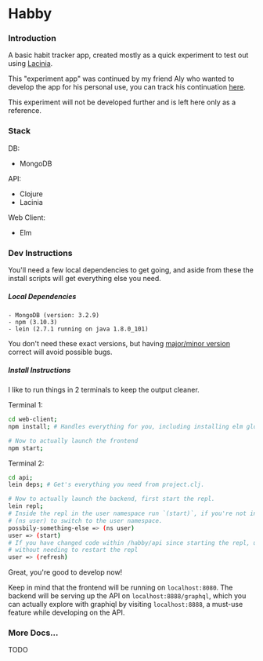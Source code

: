 # Habby

### Introduction

A basic habit tracker app, created mostly as a quick experiment to test out using
[Lacinia](http://lacinia.readthedocs.io/en/latest/).

This "experiment app" was continued by my friend Aly who wanted to develop the app for his personal use, you can
track his continuation [here](https://github.com/alythobani/stay-habby).

This experiment will not be developed further and is left here only as a reference.

### Stack

DB:
 - MongoDB

API:
 - Clojure
 - Lacinia

Web Client:
 - Elm


### Dev Instructions

You'll need a few local dependencies to get going, and aside from these the install scripts will get everything else
you need.

##### Local Dependencies
    - MongoDB (version: 3.2.9)
    - npm (3.10.3)
    - lein (2.7.1 running on java 1.8.0_101)

You don't need these exact versions, but having [major/minor version](https://semver.org/) correct will avoid possible
bugs.


##### Install Instructions

I like to run things in 2 terminals to keep the output cleaner.

Terminal 1:
```bash
cd web-client;
npm install; # Handles everything for you, including installing elm globally.

# Now to actually launch the frontend
npm start;
```

Terminal 2:
```bash
cd api;
lein deps; # Get's everything you need from project.clj.

# Now to actually launch the backend, first start the repl.
lein repl;
# Inside the repl in the user namespace run `(start)`, if you're not in the user namespace originally then run
# (ns user) to switch to the user namespace.
possbily-something-else => (ns user)
user => (start)
# If you have changed code within /habby/api since starting the repl, use `refresh` to start using the new code
# without needing to restart the repl
user => (refresh)
```

Great, you're good to develop now!

Keep in mind that the frontend will be running on `localhost:8080`.
The backend will be serving up the API on `localhost:8888/graphql`, which you can actually explore with graphiql by
visiting `localhost:8888`, a must-use feature while developing on the API.

### More Docs...

TODO
